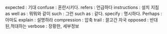 
expected : 기대
confuse : 혼란시키다.
refers : 언급하다
instructions : 설치 지침
as well as : 뭐뭐와 같이
such : 그런
such as : 같다.
specify : 명시하다.
Perhaps  : 아마도
explain : 설명하라
compression : 압축
trail : 끌고간 자국
opposed  : 반대된,적대하는
verbose : 장황한, 세부정보























